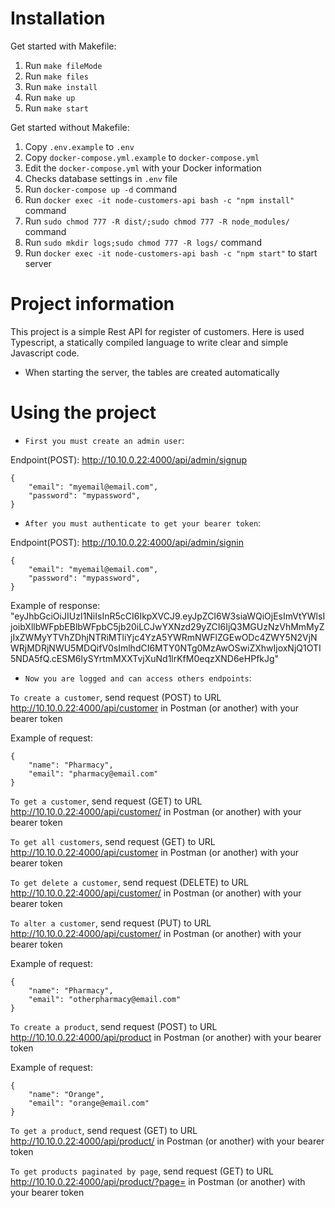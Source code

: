 # Installation

Get started with Makefile:

1. Run `make fileMode`
2. Run `make files`
3. Run `make install`
4. Run `make up`
5. Run `make start`

Get started without Makefile:

1. Copy `.env.example` to `.env` 
2. Copy `docker-compose.yml.example` to `docker-compose.yml`
3. Edit the `docker-compose.yml` with your Docker information
4. Checks database settings in `.env` file
5. Run `docker-compose up -d` command
6. Run `docker exec -it node-customers-api bash -c "npm install"` command
7. Run `sudo chmod 777 -R dist/;sudo chmod 777 -R node_modules/` command
8. Run `sudo mkdir logs;sudo chmod 777 -R logs/` command
9. Run `docker exec -it node-customers-api bash -c "npm start"` to start server

# Project information

This project is a simple Rest API for register of customers. Here is used Typescript, a statically compiled language to write clear and simple Javascript code.

- When starting the server, the tables are created automatically 

# Using the project

- `First you must create an admin user`: 

Endpoint(POST): http://10.10.0.22:4000/api/admin/signup

    {
        "email": "myemail@email.com",
        "password": "mypassword",
    }

- `After you must authenticate to get your bearer token`:

Endpoint(POST): http://10.10.0.22:4000/api/admin/signin

    {
        "email": "myemail@email.com",
        "password": "mypassword",
    }

Example of response: "eyJhbGciOiJIUzI1NiIsInR5cCI6IkpXVCJ9.eyJpZCI6W3siaWQiOjEsImVtYWlsIjoibXllbWFpbEBlbWFpbC5jb20iLCJwYXNzd29yZCI6IjQ3MGUzNzVhMmMyZjIxZWMyYTVhZDhjNTRiMTliYjc4YzA5YWRmNWFlZGEwODc4ZWY5N2VjNWRjMDRjNWU5MDQifV0sImlhdCI6MTY0NTg0MzAwOSwiZXhwIjoxNjQ1OTI5NDA5fQ.cESM6lySYrtmMXXTvjXuNd1lrKfM0eqzXND6eHPfkJg"

- `Now you are logged and can access others endpoints`:

`To create a customer`, send request (POST) to URL http://10.10.0.22:4000/api/customer in Postman (or another) with your bearer token

Example of request:

    {
        "name": "Pharmacy",
        "email": "pharmacy@email.com"
    }

`To get a customer`, send request (GET) to URL http://10.10.0.22:4000/api/customer/<ID> in Postman (or another) with your bearer token

`To get all customers`, send request (GET) to URL http://10.10.0.22:4000/api/customer in Postman (or another) with your bearer token

`To get delete a customer`, send request (DELETE) to URL http://10.10.0.22:4000/api/customer/<ID> in Postman (or another) with your bearer token

`To alter a customer`, send request (PUT) to URL http://10.10.0.22:4000/api/customer/<ID> in Postman (or another) with your bearer token

Example of request:

    {
        "name": "Pharmacy",
        "email": "otherpharmacy@email.com"
    }

`To create a product`, send request (POST) to URL http://10.10.0.22:4000/api/product in Postman (or another) with your bearer token

Example of request:

    {
        "name": "Orange",
        "email": "orange@email.com"
    }

`To get a product`, send request (GET) to URL http://10.10.0.22:4000/api/product/<ID> in Postman (or another) with your bearer token

`To get products paginated by page`, send request (GET) to URL http://10.10.0.22:4000/api/product/?page=<PAGE> in Postman (or another) with your bearer token